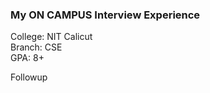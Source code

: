 ### My ON CAMPUS Interview Experience
College:  NIT Calicut
<br/>
Branch:   CSE
<br/>
GPA:      8+

Followup

